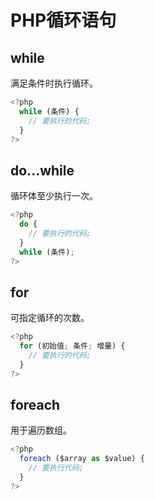 # PHP循环语句
<!-- toc -->

## while

满足条件时执行循环。

```js
<?php
  while (条件) {
    // 要执行的代码;
  }
?>
```

## do...while

循环体至少执行一次。

```js
<?php
  do {
    // 要执行的代码;
  }
  while (条件);
?>
```

## for

可指定循环的次数。

```js
<?php
  for (初始值; 条件; 增量) {
    // 要执行的代码;
  }
?>
```

## foreach

用于遍历数组。

```js
<?php
  foreach ($array as $value) {
    // 要执行代码;
  }
?>
```
